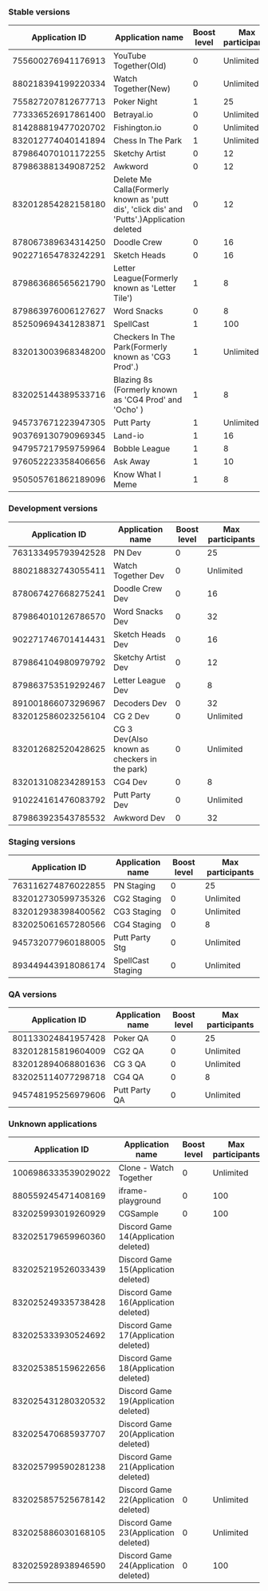 ### Stable versions
| Application ID | Application name | Boost level | Max participants |
| --- | --- | --- | --- |
| 755600276941176913 | YouTube Together(Old) | 0 | Unlimited |
| 880218394199220334 | Watch Together(New) | 0 | Unlimited |
| 755827207812677713 | Poker Night | 1 |25 |
| 773336526917861400 | Betrayal.io | 0 | Unlimited |
| 814288819477020702 | Fishington.io | 0 | Unlimited |
| 832012774040141894 | Chess In The Park | 1 | Unlimited |
| 879864070101172255 | Sketchy Artist | 0 | 12 |
| 879863881349087252 | Awkword | 0 | 12 |
| 832012854282158180 | Delete Me Calla(Formerly known as 'putt dis', 'click dis' and 'Putts'.)Application deleted | 0 | 12 |
| 878067389634314250 | Doodle Crew | 0 | 16 |
| 902271654783242291 | Sketch Heads | 0 | 16 |
| 879863686565621790 | Letter League(Formerly known as 'Letter Tile') | 1 | 8 |
| 879863976006127627 | Word Snacks | 0 | 8 |
| 852509694341283871 | SpellCast | 1 | 100 |
| 832013003968348200 | Checkers In The Park(Formerly known as 'CG3 Prod'.) | 1 | Unlimited |
| 832025144389533716 | Blazing 8s (Formerly known as 'CG4 Prod' and 'Ocho' ) | 1 | 8 |
| 945737671223947305 | Putt Party | 1 | Unlimited |
| 903769130790969345 | Land-io | 1 | 16 |
| 947957217959759964 | Bobble League | 1 | 8 |
| 976052223358406656 | Ask Away | 1 | 10 |
| 950505761862189096 | Know What I Meme | 1 | 8 |

### Development versions
| Application ID | Application name | Boost level | Max participants |
| --- | --- | --- | --- |
| 763133495793942528 | PN Dev | 0 | 25 |
| 880218832743055411 | Watch Together Dev | 0 | Unlimited |
| 878067427668275241 | Doodle Crew Dev | 0 | 16 |
| 879864010126786570 | Word Snacks Dev | 0 | 32 |
| 902271746701414431 | Sketch Heads Dev | 0 | 16 |
| 879864104980979792 | Sketchy Artist Dev | 0 | 12 |
| 879863753519292467 | Letter League Dev | 0 | 8 |
| 891001866073296967 | Decoders Dev | 0 | 32 |
| 832012586023256104 | CG 2 Dev | 0 | Unlimited |
| 832012682520428625 | CG 3 Dev(Also known as checkers in the park) | 0 | Unlimited |
| 832013108234289153 | CG4 Dev | 0 | 8 |
| 910224161476083792 | Putt Party Dev | 0 | Unlimited |
| 879863923543785532 | Awkword Dev | 0 | 32 |

### Staging versions
| Application ID | Application name | Boost level | Max participants |
| --- | --- | --- | --- |
| 763116274876022855 | PN Staging | 0 | 25 |
| 832012730599735326 | CG2 Staging | 0 | Unlimited |
| 832012938398400562 | CG3 Staging | 0 | Unlimited |
| 832025061657280566 | CG4 Staging | 0 | 8 |
| 945732077960188005 | Putt Party Stg | 0 | Unlimited |
| 893449443918086174 | SpellCast Staging | 0 | Unlimited |

### QA versions
| Application ID | Application name | Boost level | Max participants |
| --- | --- | --- | --- |
| 801133024841957428 | Poker QA | 0 | 25 |
| 832012815819604009 | CG2 QA | 0 | Unlimited |
| 832012894068801636 | CG 3 QA | 0 | Unlimited |
| 832025114077298718 | CG4 QA | 0 | 8 |
| 945748195256979606 | Putt Party QA | 0 | Unlimited |

### Unknown applications
| Application ID | Application name | Boost level | Max participants |
| --- | --- | --- | --- |
| 1006986333539029022 | Clone - Watch Together | 0 | Unlimited |
| 880559245471408169 | iframe-playground | 0 | 100
| 832025993019260929 | CGSample | 0 | 100 |
| 832025179659960360 | Discord Game 14(Application deleted) |
| 832025219526033439 | Discord Game 15(Application deleted) |
| 832025249335738428 | Discord Game 16(Application deleted) |
| 832025333930524692 | Discord Game 17(Application deleted) |
| 832025385159622656 | Discord Game 18(Application deleted) |
| 832025431280320532 | Discord Game 19(Application deleted) |
| 832025470685937707 | Discord Game 20(Application deleted) |
| 832025799590281238 | Discord Game 21(Application deleted) |
| 832025857525678142 | Discord Game 22(Application deleted) | 0 | Unlimited |
| 832025886030168105 | Discord Game 23(Application deleted) | 0 | Unlimited |
| 832025928938946590 | Discord Game 24(Application deleted) | 0 | 100 |
